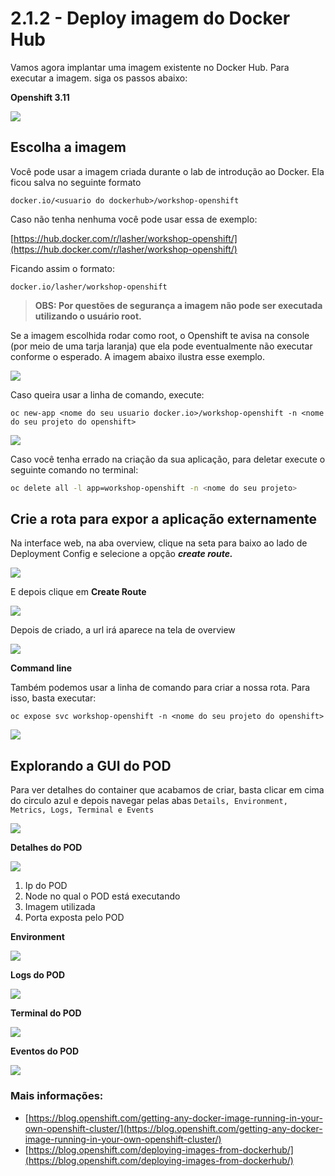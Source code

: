 # 2.1.2 - Deploy imagem do Docker Hub

Vamos agora implantar uma imagem existente no Docker Hub. Para executar a imagem. siga os passos abaixo:

**Openshift 3.11**

![](https://raw.githubusercontent.com/guaxinim/test-drive-openshift/master/gitbook/assets/deployimage.gif)

## Escolha a imagem

Você pode usar a imagem criada durante o lab de introdução ao Docker. Ela ficou salva no seguinte formato

```text
docker.io/<usuario do dockerhub>/workshop-openshift
```

Caso não tenha nenhuma você pode usar essa de exemplo:

[https://hub.docker.com/r/lasher/workshop-openshift/](https://hub.docker.com/r/lasher/workshop-openshift/)

Ficando assim o formato:

```text
docker.io/lasher/workshop-openshift
```

> **OBS: Por questões de segurança a imagem não pode ser executada utilizando o usuário root.**

Se a imagem escolhida rodar como root, o Openshift te avisa na console \(por meio de uma tarja laranja\) que ela pode eventualmente não executar conforme o esperado. A imagem abaixo ilustra esse exemplo.

![](https://raw.githubusercontent.com/guaxinim/test-drive-openshift/master/gitbook/assets/img-root.gif)

Caso queira usar a linha de comando, execute:

`oc new-app <nome do seu usuario docker.io>/workshop-openshift -n <nome do seu projeto do openshift>`

![](https://raw.githubusercontent.com/guaxinim/test-drive-openshift/master/gitbook/assets/peek-2017-12-07-09-29-1.gif)

Caso você tenha errado na criação da sua aplicação, para deletar execute o seguinte comando no terminal:

```bash
oc delete all -l app=workshop-openshift -n <nome do seu projeto>
```

## Crie a rota para expor a aplicação externamente

Na interface web, na aba overview, clique na seta para baixo ao lado de Deployment Config e selecione a opção _**create route.**_

![](https://raw.githubusercontent.com/guaxinim/test-drive-openshift/master/gitbook/assets/selection_227.png)

E depois clique em **Create Route**

![](https://raw.githubusercontent.com/guaxinim/test-drive-openshift/master/gitbook/assets/selection_228.png)

Depois de criado, a url irá aparece na tela de overview

![](https://raw.githubusercontent.com/guaxinim/test-drive-openshift/master/gitbook/assets/selection_229.png)

**Command line**

Também podemos usar a linha de comando para criar a nossa rota. Para isso, basta executar:

`oc expose svc workshop-openshift -n <nome do seu projeto do openshift>`

![](https://raw.githubusercontent.com/guaxinim/test-drive-openshift/master/gitbook/assets/svc.gif)

## Explorando a GUI do POD

Para ver detalhes do container que acabamos de criar, basta clicar em cima do circulo azul e depois navegar pelas abas `Details, Environment, Metrics, Logs, Terminal e Events`

![](https://raw.githubusercontent.com/guaxinim/test-drive-openshift/master/gitbook/assets/overview.gif)

**Detalhes do POD**

![](https://raw.githubusercontent.com/guaxinim/test-drive-openshift/master/gitbook/assets/selection_230.png)

1. Ip do POD
2. Node no qual o POD está executando
3. Imagem utilizada
4. Porta exposta pelo POD

**Environment**

![](https://raw.githubusercontent.com/guaxinim/test-drive-openshift/master/gitbook/assets/selection_234-1.png)

**Logs do POD**

![](https://raw.githubusercontent.com/guaxinim/test-drive-openshift/master/gitbook/assets/selection_231-1.png)

**Terminal do POD**

![](https://raw.githubusercontent.com/guaxinim/test-drive-openshift/master/gitbook/assets/selection_232.png)

**Eventos do POD**

![](https://raw.githubusercontent.com/guaxinim/test-drive-openshift/master/gitbook/assets/selection_233-1.png)

### Mais informações:[ ](https://blog.openshift.com/deploying-images-from-dockerhub/)

* [https://blog.openshift.com/getting-any-docker-image-running-in-your-own-openshift-cluster/](https://blog.openshift.com/getting-any-docker-image-running-in-your-own-openshift-cluster/)
* [https://blog.openshift.com/deploying-images-from-dockerhub/](https://blog.openshift.com/deploying-images-from-dockerhub/)




